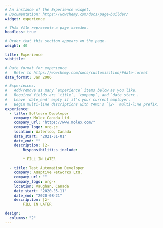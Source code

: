 ```yaml
---
# An instance of the Experience widget.
# Documentation: https://wowchemy.com/docs/page-builder/
widget: experience

# This file represents a page section.
headless: true

# Order that this section appears on the page.
weight: 40

title: Experience
subtitle:

# Date format for experience
#   Refer to https://wowchemy.com/docs/customization/#date-format
date_format: Jan 2006

# Experiences.
#   Add/remove as many `experience` items below as you like.
#   Required fields are `title`, `company`, and `date_start`.
#   Leave `date_end` empty if it's your current employer.
#   Begin multi-line descriptions with YAML's `|2-` multi-line prefix.
experience:
  - title: Software Developer
    company: Molex Canada Ltd.
    company_url: "https://www.molex.com/"
    company_logo: org-gc
    location: Waterloo, Canada
    date_start: "2021-01-01"
    date_end: ""
    description: |2-
        Responsibilities include:
        
        * FILL IN LATER

  - title: Test Automation Developer
    company: Adaptive Networks Ltd.
    company_url: ""
    company_logo: org-x
    location: Vaughan, Canada
    date_start: "2020-05-11"
    date_end: "2020-08-21"
    description: |2-
        FILL IN LATER

design:
  columns: "2"
---
```

